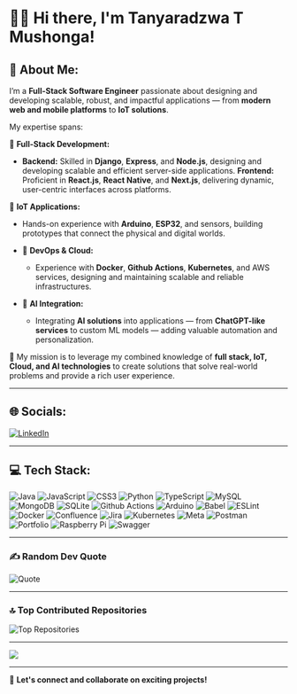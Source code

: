 # 👨‍💻 Hi there, I'm Tanyaradzwa T Mushonga!  

## 💫 About Me:

I’m a **Full-Stack Software Engineer** passionate about designing and developing scalable, robust, and impactful applications — from **modern web and mobile platforms** to **IoT solutions**.

My expertise spans:

🔹 **Full-Stack Development:**  
 - **Backend:** Skilled in **Django**, **Express**, and **Node.js**, designing and developing scalable and efficient server-side applications.
  **Frontend:** Proficient in **React.js**, **React Native**, and **Next.js**, delivering dynamic, user-centric interfaces across platforms.

 🔹 **IoT Applications:**  
  - Hands-on experience with **Arduino**, **ESP32**, and sensors, building prototypes that connect the physical and digital worlds.

- 🔹 **DevOps & Cloud:**  
  - Experience with **Docker**, **Github Actions**, **Kubernetes**, and AWS services, designing and maintaining scalable and reliable infrastructures.

- 🔹 **AI Integration:**  
  - Integrating **AI solutions** into applications — from **ChatGPT-like services** to custom ML models — adding valuable automation and personalization.

🚀 My mission is to leverage my combined knowledge of **full stack, IoT, Cloud, and AI technologies** to create solutions that solve real-world problems and provide a rich user experience.

---

## 🌐 Socials:

[![LinkedIn](https://img.shields.io/badge/LinkedIn-%230077B5.svg?logo=linkedin&logoColor=white)](https://www.linkedin.com/in/tanyaradzwa-t-mushonga-b23745209/)  

---

## 💻 Tech Stack:

![Java](https://img.shields.io/badge/java-%23ED8B00.svg?style=for-the-badge&logo=openjdk&logoColor=white) 
![JavaScript](https://img.shields.io/badge/javascript-%23323330.svg?style=for-the-badge&logo=javascript&logoColor=%23F7DF1E) 
![CSS3](https://img.shields.io/badge/css3-%231572B6.svg?style=for-the-badge&logo=css3&logoColor=white) 
![Python](https://img.shields.io/badge/python-3670A0?style=for-the-badge&logo=python&logoColor=ffdd54) 
![TypeScript](https://img.shields.io/badge/typescript-%23007ACC.svg?style=for-the-badge&logo=typescript&logoColor=white) 
![MySQL](https://img.shields.io/badge/mysql-4479A1.svg?style=for-the-badge&logo=mysql&logoColor=white) 
![MongoDB](https://img.shields.io/badge/MongoDB-%234EA94B.svg?style=for-the-badge&logo=mongodb&logoColor=white) 
![SQLite](https://img.shields.io/badge/sqlite-%2307405e.svg?style=for-the-badge&logo=sqlite&logoColor=white) 
![Github Actions](https://img.shields.io/badge/github%20actions-%232671E5.svg?style=for-the-badge&logo=githubactions&logoColor=white) 
![Arduino](https://img.shields.io/badge/-Arduino-00979D?style=for-the-badge&logo=Arduino&logoColor=white) 
![Babel](https://img.shields.io/badge/Babel-F9DC3E?style=for-the-badge&logo=babel&logoColor=black) 
![ESLint](https://img.shields.io/badge/ESLint-4B3263?style=for-the-badge&logo=eslint&logoColor=white) 
![Docker](https://img.shields.io/badge/docker-%230db7ed.svg?style=for-the-badge&logo=docker&logoColor=white) 
![Confluence](https://img.shields.io/badge/confluence-%23172BF4.svg?style=for-the-badge&logo=confluence&logoColor=white) 
![Jira](https://img.shields.io/badge/jira-%230A0FFF.svg?style=for-the-badge&logo=jira&logoColor=white) 
![Kubernetes](https://img.shields.io/badge/kubernetes-%23326ce5.svg?style=for-the-badge&logo=kubernetes&logoColor=white) 
![Meta](https://img.shields.io/badge/Meta-%230467DF.svg?style=for-the-badge&logo=Meta&logoColor=white) 
![Postman](https://img.shields.io/badge/Postman-FF6C37?style=for-the-badge&logo=postman&logoColor=white) 
![Portfolio](https://img.shields.io/badge/Portfolio-%23000000.svg?style=for-the-badge&logo=firefox&logoColor=#FF7139) 
![Raspberry Pi](https://img.shields.io/badge/-RaspberryPi-C51A4A?style=for-the-badge&logo=Raspberry-Pi) 
![Swagger](https://img.shields.io/badge/-Swagger-%23Clojure?style=for-the-badge&logo=swagger&logoColor=white)

---

### ✍️ Random Dev Quote
![Quote](https://quotes-github-readme.vercel.app/api?type=horizontal&theme=radical)

---

### 🔝 Top Contributed Repositories
![Top Repositories](https://github-contributor-stats.vercel.app/api?username=TanyaMushonga&limit=5&theme=dark&combine_all_yearly_contributions=true)

---

[![](https://visitcount.itsvg.in/api?id=TanyaMushonga&icon=0&color=0)](https://visitcount.itsvg.in)

---

🚀 **Let's connect and collaborate on exciting projects!**
